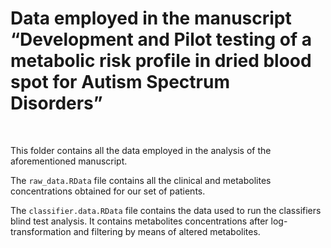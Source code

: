 Data employed in the manuscript “Development and Pilot testing of a metabolic risk profile in dried blood spot for Autism Spectrum Disorders”
=============================================================================================================================================

 

This folder contains all the data employed in the analysis of the aforementioned
manuscript.

The `raw_data.RData` file contains all the clinical and metabolites
concentrations obtained for our set of patients.

The `classifier.data.RData` file contains the data used to run the classifiers
blind test analysis. It contains metabolites concentrations after
log-transformation and filtering by means of altered metabolites.
